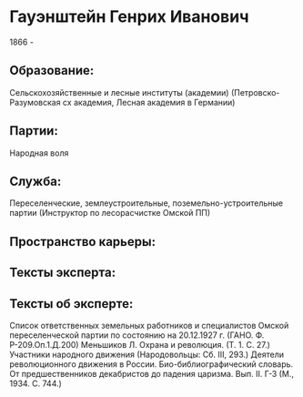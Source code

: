 # Гауэнштейн Генрих Иванович
1866 - 

## Образование:
Сельскохозяйственные и лесные институты (академии) (Петровско-Разумовская сх академия, Лесная академия в Германии) 
## Партии:
Народная воля
## Служба:
Переселенческие, землеустроительные, поземельно-устроительные партии (Инструктор по лесорасчистке Омской ПП) 
## Пространство карьеры:
## Тексты эксперта:
## Тексты об эксперте:
Список ответственных земельных работников и специалистов Омской переселенческой партии по состоянию на 20.12.1927 г. (ГАНО. Ф. Р-209.Оп.1.Д.200) 
Меньшиков Л. Охрана и революция. (Т. 1. С. 27.) 
Участники народного движения (Народовольцы: Сб. III, 293.) 
Деятели революционного движения в России. Био-библиографический словарь. От предшественников декабристов до падения царизма. Вып. II. Г-З (М., 1934. С. 744.) 
